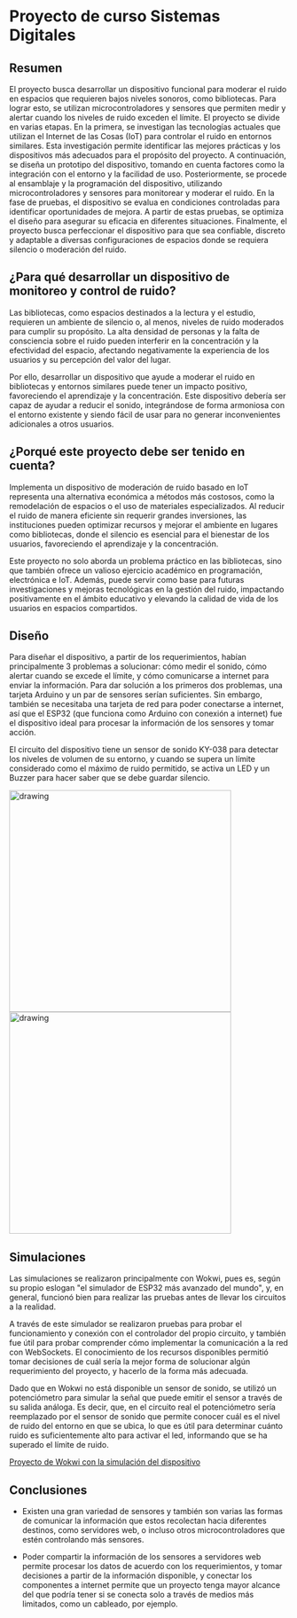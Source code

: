 # Proyecto de curso Sistemas Digitales
## Resumen
El proyecto busca desarrollar un dispositivo funcional para moderar el ruido en espacios que requieren bajos niveles sonoros, como bibliotecas. Para lograr esto, se utilizan microcontroladores y sensores que permiten medir y alertar cuando los niveles de ruido exceden el límite. El proyecto se divide en varias etapas. En la primera, se investigan las tecnologías actuales que utilizan el Internet de las Cosas (IoT) para controlar el ruido en entornos similares. Esta investigación permite identificar las mejores prácticas y los dispositivos más adecuados para el propósito del proyecto. A continuación, se diseña un prototipo del dispositivo, tomando en cuenta factores como la integración con el entorno y la facilidad de uso. Posteriormente, se procede al ensamblaje y la programación del dispositivo, utilizando microcontroladores y sensores para monitorear y moderar el ruido. En la fase de pruebas, el dispositivo se evalua en condiciones controladas para identificar oportunidades de mejora. A partir de estas pruebas, se optimiza el diseño para asegurar su eficacia en diferentes situaciones. Finalmente, el proyecto busca perfeccionar el dispositivo para que sea confiable, discreto y adaptable a diversas configuraciones de espacios donde se requiera silencio o moderación del ruido.

## ¿Para qué desarrollar un dispositivo de monitoreo y control de ruido?
Las bibliotecas, como espacios destinados a la lectura y el estudio, requieren un ambiente de silencio o, al menos, niveles de ruido moderados para cumplir su propósito. La alta densidad de personas y la falta de consciencia sobre el ruido pueden interferir en la concentración y la efectividad del espacio, afectando negativamente la experiencia de los usuarios y su percepción del valor del lugar.

Por ello, desarrollar un dispositivo que ayude a moderar el ruido en bibliotecas y entornos similares puede tener un impacto positivo, favoreciendo el aprendizaje y la concentración. Este dispositivo debería ser capaz de ayudar a reducir el sonido, integrándose de forma armoniosa con el entorno existente y siendo fácil de usar para no generar inconvenientes adicionales a otros usuarios.

## ¿Porqué este proyecto debe ser tenido en cuenta?
Implementa un dispositivo de moderación de ruido basado en IoT representa una alternativa económica a métodos más costosos, como la remodelación de espacios o el uso de materiales especializados. Al reducir el ruido de manera eficiente sin requerir grandes inversiones, las instituciones pueden optimizar recursos y mejorar el ambiente en lugares como bibliotecas, donde el silencio es esencial para el bienestar de los usuarios, favoreciendo el aprendizaje y la concentración.

Este proyecto no solo aborda un problema práctico en las bibliotecas, sino que también ofrece un valioso ejercicio académico en programación, electrónica e IoT. Además, puede servir como base para futuras investigaciones y mejoras tecnológicas en la gestión del ruido, impactando positivamente en el ámbito educativo y elevando la calidad de vida de los usuarios en espacios compartidos.

## Diseño
Para diseñar el dispositivo, a partir de los requerimientos, habían principalmente 3 problemas a solucionar: cómo medir el sonido, cómo alertar cuando se excede el límite, y cómo comunicarse a internet para enviar la información.
Para dar solución a los primeros dos problemas, una tarjeta Arduino y un par de sensores serían suficientes. Sin embargo, también se necesitaba una tarjeta de red para poder conectarse a internet, así que el ESP32 (que funciona como Arduino con conexión a internet) fue el dispositivo ideal para procesar la información de los sensores y tomar acción.

El circuito del dispositivo tiene un sensor de sonido KY-038 para detectar los niveles de volumen de su entorno, y cuando se supera un límite considerado como el máximo de ruido permitido, se activa un LED y un Buzzer para hacer saber que se debe guardar silencio.

<img src="https://raw.githubusercontent.com/Cristian-Mancera/Sistemas-Digitales/refs/heads/main/imagenes/1/img%202.jfif" alt="drawing" height="400"/>       <img src="https://raw.githubusercontent.com/Cristian-Mancera/Sistemas-Digitales/refs/heads/main/imagenes/1/img%207.jfif" alt="drawing" height="400"/>

## Simulaciones
Las simulaciones se realizaron principalmente con Wokwi, pues es, según su propio eslogan "el simulador de ESP32 más avanzado del mundo", y, en general, funcionó bien para realizar las pruebas antes de llevar los circuitos a la realidad. 

A través de este simulador se realizaron pruebas para probar el funcionamiento y conexión con el controlador del propio circuito, y también fue útil para probar comprender cómo implementar la comunicación a la red con WebSockets. El conocimiento de los recursos disponibles permitió tomar decisiones de cuál sería la mejor forma de solucionar algún requerimiento del proyecto, y hacerlo de la forma más adecuada. 

Dado que en Wokwi no está disponible un sensor de sonido, se utilizó un potenciómetro para simular la señal que puede emitir el sensor a través de su salida análoga. Es decir, que, en el circuito real el potenciómetro sería reemplazado por el sensor de sonido que permite conocer cuál es el nivel de ruido del entorno en que se ubica, lo que es útil para determinar cuánto ruido es suficientemente alto para activar el led, informando que se ha superado el límite de ruido. 

[Proyecto de Wokwi con la simulación del dispositivo](https://wokwi.com/projects/413104915306254337)

## Conclusiones
- Existen una gran variedad de sensores y también son varias las formas de comunicar la información que estos recolectan hacia diferentes destinos, como servidores web, o incluso otros microcontroladores que estén controlando más sensores.

- Poder compartir la información de los sensores a servidores web permite procesar los datos de acuerdo con los requerimientos, y tomar decisiones a partir de la información disponible, y conectar los componentes a internet permite que un proyecto tenga mayor alcance del que podría tener si se conecta solo a través de medios más limitados, como un cableado, por ejemplo.
